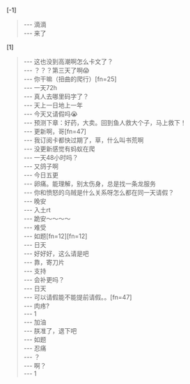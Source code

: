 
[-1] 
>--- 滴滴<br>
>--- 来了<br>

[1] 
>--- 这也没到高潮啊怎么卡文了？<br>
>--- ？？？第三天了啊😱<br>
>--- 你干嘛（扭曲的爬行）[fn=25]<br>
>--- 一天72h<br>
>--- 真人去哪里码字了？<br>
>--- 天上一日地上一年<br>
>--- 今天又请假吗😭<br>
>--- 预测下章：好药，大卖。回到鱼人救大个子，马上救下！<br>
>--- 更新啊，哥[fn=47]<br>
>--- 我订阅卡都快过期了，草，什么叫书荒啊<br>
>--- 没更新感觉有蚂蚁在爬<br>
>--- 一天48小时吗？<br>
>--- 又鸽子啊<br>
>--- 今日五更<br>
>--- 卵痛。能理解，别太伤身，总是找一条龙服务<br>
>--- 你和愤怒的乌贼是什么关系呀怎么都在同一天请假？<br>
>--- 晚安<br>
>--- 入土rt<br>
>--- 跪安～～～～<br>
>--- 难受<br>
>--- 如题[fn=12][fn=12]<br>
>--- 日天<br>
>--- 好好好，这么请是吧<br>
>--- 靠，寄刀片<br>
>--- 支持<br>
>--- 会补更吗？<br>
>--- 日天<br>
>--- 可以请假能不能提前请假。。[fn=47]<br>
>--- 肉疼?<br>
>--- 1<br>
>--- 加油<br>
>--- 朕准了，退下吧<br>
>--- 如题<br>
>--- 忍痛<br>
>--- ？<br>
>--- 啊？<br>
>--- 1<br>
